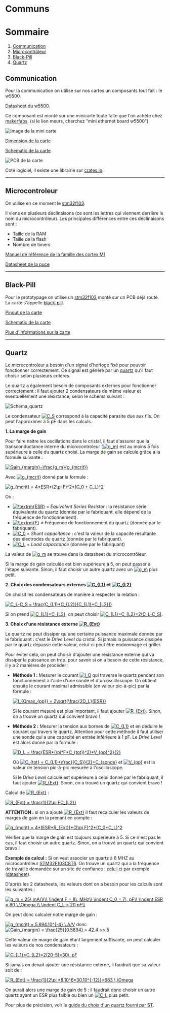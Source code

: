 # Communs

# Sommaire

1. [Communication](#communication)
2. [Microcontrôleur](#microcontroleur)
3. [Black-Pill](#black-pill)
4. [Quartz](#quartz)



## Communication

Pour la communication on utilise sur nos cartes un composants tout fait : le w5500.

[Datasheet du w5500](/datasheets/w5500/w5500.pdf).


Ce composant est monté sur une minicarte toute faîte que l'on achète chez [makerfabs](https://www.makerfabs.com/Mini-Ethernet-Board-W5500.html). (si le lien meurs, cherchez "mini ethernet board w5500").

![Image de la mini carte](/images/components/w5500.jpg)

[Dimension de la carte](/datasheets/w5500/w5500_board_sizes.pdf)

[Schematic de la carte](/datasheets/w5500/w5500_board_schem.pdf)

![PCB de la carte](/datasheets/w5500/w5500_board_pcb.png)

Coté logiciel, il existe une librairie sur [crates.io](https://crates.io/crates/w5500).

----
## Microcontroleur

On utilise en ce moment le [stm32f103](https://www.st.com/en/microcontrollers/stm32f103.html?querycriteria=productId=LN1565).

Il viens en plusieurs déclinaisons (ce sont les lettres qui viennent derrière le nom du microcontrôleur). Les principales différences entre ces déclinaisons sont :
* Taille de la RAM
* Taille de la flash
* Nombre de timers

[Manuel de référence de la famille des cortex M1](/datasheets/stm32f103/f103_ref_manual.pdf)


[Datasheet de la puce](/datasheets/stm32f103/cortex_m1_ref_manual.pdf)

----
## Black-Pill

Pour le prototypage on utilise un [stm32f103](#microcontroleur) monté sur un PCB déjà routé.
La carte s'appelle [black-pill](https://robotdyn.com/stm32-arm-arduino-mini-system-dev-board-blue-pill-with-arduino-bootloader.html).

[Pinout de la carte](/datasheets/black-pill/black-pill-pinout.pdf)

[Schematic de la carte](/datasheets/black-pill/black-pill-schematic.pdf)

[Plus d'informations sur la carte](https://wiki.stm32duino.com/index.php?title=Black_Pill)

----
## Quartz

Le microcontroleur a besoin d'un signal d'horloge fixé pour pouvoir fonctionner correctement. Ce signal est généré par un [quartz](https://fr.wikipedia.org/wiki/Quartz_(%C3%A9lectronique)) qu'il faut choisir selon plusieurs critères.

Le quartz a également besoin de composants externes pour fonctionner correctement : il faut ajouter 2 condensateurs de même valeur et éventuellement une résistance, selon le schéma suivant :

![Schema_quartz](../images/components/Schema_quartz.png)

Le condensateur <a href="https://www.codecogs.com/eqnedit.php?latex=C_S" target="_blank"><img src="https://latex.codecogs.com/gif.latex?C_S" title="C_S" /></a> correspond à la capacité parasite due aux fils. On peut l'approximer à 5 pF dans les calculs.

**1. La marge de gain**

Pour faire naitre les oscillations dans le cristal, il faut s'assurer que la transconductance interne du microcontroleur (<a href="https://www.codecogs.com/eqnedit.php?latex=g_m" target="_blank"><img src="https://latex.codecogs.com/gif.latex?g_m" title="g_m" /></a>) est au moins 5 fois supérieure à celle du quartz choisi.
La marge de gain se calcule grâce a la formule suivante :

<a href="https://www.codecogs.com/eqnedit.php?latex=Gain_{margin}=\frac{g_m}{g_{mcrit}}" target="_blank"><img src="https://latex.codecogs.com/gif.latex?Gain_{margin}=\frac{g_m}{g_{mcrit}}" title="Gain_{margin}=\frac{g_m}{g_{mcrit}}" /></a>

Avec <a href="https://www.codecogs.com/eqnedit.php?latex=g_{mcrit}" target="_blank"><img src="https://latex.codecogs.com/gif.latex?g_{mcrit}" title="g_{mcrit}" /></a> donné par la formule :

<a href="https://www.codecogs.com/eqnedit.php?latex=g_{mcrit}&space;=&space;4*ESR*(2\pi&space;F)^2*(C_0&space;&plus;&space;C_L)^2" target="_blank"><img src="https://latex.codecogs.com/gif.latex?g_{mcrit}&space;=&space;4*ESR*(2\pi&space;F)^2*(C_0&space;&plus;&space;C_L)^2" title="g_{mcrit} = 4*ESR*(2\pi F)^2*(C_0 + C_L)^2" /></a>

Où :

- <a href="https://www.codecogs.com/eqnedit.php?latex=\textrm{ESR}" target="_blank"><img src="https://latex.codecogs.com/gif.latex?\textrm{ESR}" title="\textrm{ESR}" /></a> = *Equivalent Series Resistor* : la résistance série équivalente du quartz (donnée par le fabriquant, elle dépend de la fréquence de fonctionnement).
- <a href="https://www.codecogs.com/eqnedit.php?latex=\textrm{F}" target="_blank"><img src="https://latex.codecogs.com/gif.latex?\textrm{F}" title="\textrm{F}" /></a> = Fréquence de fonctionnement du quartz (donnée par le fabriquant).
- <a href="https://www.codecogs.com/eqnedit.php?latex=C_0" target="_blank"><img src="https://latex.codecogs.com/gif.latex?C_0" title="C_0" /></a> = *Shunt capacitance* : c'est la valeur de la capacité résultante des électrodes du quartz (donnée par le fabriquant).
- <a href="https://www.codecogs.com/eqnedit.php?latex=C_L" target="_blank"><img src="https://latex.codecogs.com/gif.latex?C_L" title="C_L" /></a> = *Load capacitance* (donnée par le fabriquant)

La valeur de <a href="https://www.codecogs.com/eqnedit.php?latex=g_m" target="_blank"><img src="https://latex.codecogs.com/gif.latex?g_m" title="g_m" /></a> se trouve dans la datasheet du microcontrôleur.

Si la marge de gain calculée est bien supérieure à 5, on peut passer à l'étape suivante. Sinon, il faut choisir un autre quartz avec un <a href="https://www.codecogs.com/eqnedit.php?latex=g_m" target="_blank"><img src="https://latex.codecogs.com/gif.latex?g_m" title="g_m" /></a> plus petit.

**2. Choix des condensateurs externes <a href="https://www.codecogs.com/eqnedit.php?latex=C_{L1}" target="_blank"><img src="https://latex.codecogs.com/gif.latex?C_{L1}" title="C_{L1}" /></a> et <a href="https://www.codecogs.com/eqnedit.php?latex=C_{L2}" target="_blank"><img src="https://latex.codecogs.com/gif.latex?C_{L2}" title="C_{L2}" /></a>**

On choisit les condensateurs de manière à respecter la relation :

<a href="https://www.codecogs.com/eqnedit.php?latex=C_L-C_S&space;=&space;\frac{C_{L1}*C_{L2}}{C_{L1}&plus;C_{L2}]}" target="_blank"><img src="https://latex.codecogs.com/gif.latex?C_L-C_S&space;=&space;\frac{C_{L1}*C_{L2}}{C_{L1}&plus;C_{L2}]}" title="C_L-C_S = \frac{C_{L1}*C_{L2}}{C_{L1}+C_{L2}]}" /></a>

Si on prend <a href="https://www.codecogs.com/eqnedit.php?latex=C_{L1}=C_{L2}" target="_blank"><img src="https://latex.codecogs.com/gif.latex?C_{L1}=C_{L2}" title="C_{L1}=C_{L2}" /></a>, on peut choisir <a href="https://www.codecogs.com/eqnedit.php?latex=C_{L1}=C_{L2}=2(C_L-C_S)" target="_blank"><img src="https://latex.codecogs.com/gif.latex?C_{L1}=C_{L2}=2(C_L-C_S)" title="C_{L1}=C_{L2}=2(C_L-C_S)" /></a>.

**3. Choix d'une résistance externe <a href="https://www.codecogs.com/eqnedit.php?latex=R_{Ext}" target="_blank"><img src="https://latex.codecogs.com/gif.latex?R_{Ext}" title="R_{Ext}" /></a>**

Le quartz ne peut dissiper qu'une certaine puissance maximale donnée par le fabriquant : c'est le *Drive Level* du cristal. Si jamais la puissance dissipée par le quartz dépasse cette valeur, celui-ci peut être endommagé et griller.

Pour éviter cela, on peut choisir d'ajouter une résistance externe qui va dissiper la puissance en trop. pour savoir si on a besoin de cette résistance, il y a 2 manières de procéder :

- **Méthode 1 :** Mesurer le courant <a href="https://www.codecogs.com/eqnedit.php?latex=I_Q" target="_blank"><img src="https://latex.codecogs.com/gif.latex?I_Q" title="I_Q" /></a> qui traverse le quartz pendant son fonctionnement à l'aide d'une sonde et d'un oscilloscope. On obtient ensuite le courant maximal admissible (en valeur pic-à-pic) par la formule :

	<a href="https://www.codecogs.com/eqnedit.php?latex=I_{Qmax_{pp}}&space;=&space;2\sqrt{\frac{2D_L}{ESR}}" target="_blank"><img src="https://latex.codecogs.com/gif.latex?I_{Qmax_{pp}}&space;=&space;2\sqrt{\frac{2D_L}{ESR}}" title="I_{Qmax_{pp}} = 2\sqrt{\frac{2D_L}{ESR}}" /></a>

	Si le courant mesuré est plus important, il faut ajouter <a href="https://www.codecogs.com/eqnedit.php?latex=R_{Ext}" target="_blank"><img src="https://latex.codecogs.com/gif.latex?R_{Ext}" title="R_{Ext}" /></a>. Sinon, on a trouvé un quartz qui convient bravo !

- **Méthode 2 :** Mesurer la tension aux bornes de <a href="https://www.codecogs.com/eqnedit.php?latex=C_{L1}" target="_blank"><img src="https://latex.codecogs.com/gif.latex?C_{L1}" title="C_{L1}" /></a> et en déduire le courant qui travers le quartz. Attention pour cette méthode il faut utiliser une sonde qui a une capacité en entrée inférieure à 1 pF. Le *Drive Level* est alors donné par la formule :

	<a href="https://www.codecogs.com/eqnedit.php?latex=D_L&space;=&space;\frac{ESR*(\pi*F*C_{tot})^2)*V_{pp}^2}{2}" target="_blank"><img src="https://latex.codecogs.com/gif.latex?D_L&space;=&space;\frac{ESR*(\pi*F*C_{tot})^2)*V_{pp}^2}{2}" title="D_L = \frac{ESR*(\pi*F*C_{tot})^2)*V_{pp}^2}{2}" /></a>

	Où <a href="https://www.codecogs.com/eqnedit.php?latex=C_{tot}&space;=&space;C_{L1}&plus;\frac{{C_S}}{2}&plus;C_{sonde}" target="_blank"><img src="https://latex.codecogs.com/gif.latex?C_{tot}&space;=&space;C_{L1}&plus;\frac{{C_S}}{2}&plus;C_{sonde}" title="C_{tot} = C_{L1}+\frac{{C_S}}{2}+C_{sonde}" /></a> et <a href="https://www.codecogs.com/eqnedit.php?latex=V_{pp}" target="_blank"><img src="https://latex.codecogs.com/gif.latex?V_{pp}" title="V_{pp}" /></a> est la valeur de tension pic-à-pic mesurée à l'oscilloscope.

	Si le *Drive Level* calculé est supérieure à celui donné par le fabriquant, il faut ajouter <a href="https://www.codecogs.com/eqnedit.php?latex=R_{Ext}" target="_blank"><img src="https://latex.codecogs.com/gif.latex?R_{Ext}" title="R_{Ext}" /></a>. Sinon, on a trouvé un quartz qui convient bravo !

Calcul de <a href="https://www.codecogs.com/eqnedit.php?latex=R_{Ext}" target="_blank"><img src="https://latex.codecogs.com/gif.latex?R_{Ext}" title="R_{Ext}" /></a> : 

<a href="https://www.codecogs.com/eqnedit.php?latex=R_{Ext}&space;=&space;\frac{1}{2\pi&space;FC_{L2}}" target="_blank"><img src="https://latex.codecogs.com/gif.latex?R_{Ext}&space;=&space;\frac{1}{2\pi&space;FC_{L2}}" title="R_{Ext} = \frac{1}{2\pi FC_{L2}}" /></a>

**ATTENTION :** si on a ajouté <a href="https://www.codecogs.com/eqnedit.php?latex=R_{Ext}" target="_blank"><img src="https://latex.codecogs.com/gif.latex?R_{Ext}" title="R_{Ext}" /></a> il faut recalculer les valeurs de marges de gain en la prenant en compte :

<a href="https://www.codecogs.com/eqnedit.php?latex=g_{mcrit}&space;=&space;4*(ESR&plus;R_{Ext})*(2\pi&space;F)^2*(C_0&plus;C_L)^2" target="_blank"><img src="https://latex.codecogs.com/gif.latex?g_{mcrit}&space;=&space;4*(ESR&plus;R_{Ext})*(2\pi&space;F)^2*(C_0&plus;C_L)^2" title="g_{mcrit} = 4*(ESR+R_{Ext})*(2\pi F)^2*(C_0+C_L)^2" /></a>

Vérifier que la marge de gain est toujours supérieure à 5. Si ce n'est pas le cas, il faut choisir un autre quartz. Sinon, on a trouvé un quartz qui convient bravo !

**Exemple de calcul :** Si on veut associer un quartz à 8 MHZ au microcontrôleur [STM32F103C8T6](/datasheets/stm32f103/STM32F103x8.pdf). On trouve un quartz qui a la fréquence de travaille demandée sur un site de confiance : [celui-ci](https://fr.farnell.com/fox-electronics/foxsdlf-080-20/crystal-8-0mhz-20pf-smd/dp/2063972) par exemple ([datasheet](datasheets/quartz/Quartz_8Mhz.pdf )).

D'après les 2 datasheets, les valeurs dont on a besoin pour les calculs sont les suivantes :

<a href="https://www.codecogs.com/eqnedit.php?latex=g_m&space;=&space;25\,mA/V\\&space;\indent&space;F&space;=&space;8\,&space;MHz\\&space;\indent&space;C_0&space;=&space;7\,&space;pF\\&space;\indent&space;ESR&space;=&space;80&space;\,\Omega&space;\\&space;\indent&space;C_L&space;=&space;20&space;pF\\" target="_blank"><img src="https://latex.codecogs.com/gif.latex?g_m&space;=&space;25\,mA/V\\&space;\indent&space;F&space;=&space;8\,&space;MHz\\&space;\indent&space;C_0&space;=&space;7\,&space;pF\\&space;\indent&space;ESR&space;=&space;80&space;\,\Omega&space;\\&space;\indent&space;C_L&space;=&space;20&space;pF\\" title="g_m = 25\,mA/V\\ \indent F = 8\, MHz\\ \indent C_0 = 7\, pF\\ \indent ESR = 80 \,\Omega \\ \indent C_L = 20 pF\\" /></a>

On peut donc calculer notre marge de gain : 

<a href="https://www.codecogs.com/eqnedit.php?latex=g_{mcrit}&space;=&space;5.894.10^{-4}&space;\,A/V" target="_blank"><img src="https://latex.codecogs.com/gif.latex?g_{mcrit}&space;=&space;5.894.10^{-4}&space;\,A/V" title="g_{mcrit} = 5.894.10^{-4} \,A/V" /></a> donc <a href="https://www.codecogs.com/eqnedit.php?latex=Gain_{margin}&space;=&space;\frac{25}{0.5894}&space;=&space;42.4&space;>>&space;5" target="_blank"><img src="https://latex.codecogs.com/gif.latex?Gain_{margin}&space;=&space;\frac{25}{0.5894}&space;=&space;42.4&space;>>&space;5" title="Gain_{margin} = \frac{25}{0.5894} = 42.4 >> 5" /></a>

Cette valeur de marge de gain étant largement suffisante, on peut calculer les valeurs de nos condensateurs :

<a href="https://www.codecogs.com/eqnedit.php?latex=C_{L1}=C_{L2}=2(20-5)=30\,&space;pF" target="_blank"><img src="https://latex.codecogs.com/gif.latex?C_{L1}=C_{L2}=2(20-5)=30\,&space;pF" title="C_{L1}=C_{L2}=2(20-5)=30\, pF" /></a>

Si jamais on devait ajouter une résistance externe, il faudrait que sa valeur soit de :

<a href="https://www.codecogs.com/eqnedit.php?latex=R_{Ext}&space;=&space;\frac{1}{2\pi&space;*8.10^6*30.10^{-12}}=663&space;\,\Omega" target="_blank"><img src="https://latex.codecogs.com/gif.latex?R_{Ext}&space;=&space;\frac{1}{2\pi&space;*8.10^6*30.10^{-12}}=663&space;\,\Omega" title="R_{Ext} = \frac{1}{2\pi *8.10^6*30.10^{-12}}=663 \,\Omega" /></a>

On aurait alors une marge de gain de 5 : il faudrait donc choisir un autre quartz ayant un ESR plus faible ou bien un <a href="https://www.codecogs.com/eqnedit.php?latex=C_L" target="_blank"><img src="https://latex.codecogs.com/gif.latex?C_L" title="C_L" /></a> plus petit.


Pour plus de précision, voir le [guide du choix d'un quartz fourni par ST](/datasheets/quartz/Oscillator_choice_guide).

